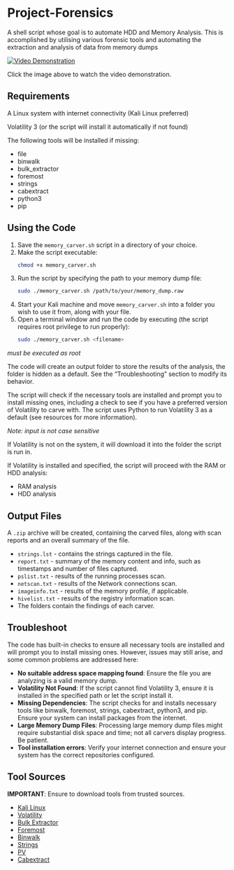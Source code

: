 # Project-Forensics
A shell script whose goal is to automate HDD and Memory Analysis. This is accomplished by utilising various forensic tools and automating the extraction and analysis of data from memory dumps

[![Video Demonstration](https://img.youtube.com/vi/J1oS8VQSrmg/0.jpg)](https://youtu.be/J1oS8VQSrmg)

Click the image above to watch the video demonstration.

## Requirements
A Linux system with internet connectivity (Kali Linux preferred)

Volatility 3 (or the script will install it automatically if not found)

The following tools will be installed if missing:
- file
- binwalk
- bulk_extractor
- foremost
- strings
- cabextract
- python3
- pip

## Using the Code
1. Save the `memory_carver.sh` script in a directory of your choice.
2. Make the script executable:
    ```bash
    chmod +x memory_carver.sh
    ```
3. Run the script by specifying the path to your memory dump file:
    ```bash
    sudo ./memory_carver.sh /path/to/your/memory_dump.raw
    ```
4. Start your Kali machine and move `memory_carver.sh` into a folder you wish to use it from, along with your file.
5. Open a terminal window and run the code by executing (the script requires root privilege to run properly):
    ```bash
    sudo ./memory_carver.sh <filename>
    ```
*must be executed as root*

The code will create an output folder to store the results of the analysis, the folder is hidden as a default. See the “Troubleshooting” section to modify its behavior.

The script will check if the necessary tools are installed and prompt you to install missing ones, including a check to see if you have a preferred version of Volatility to carve with. The script uses Python to run Volatility 3 as a default (see resources for more information).

*Note: input is not case sensitive*

If Volatility is not on the system, it will download it into the folder the script is run in.

If Volatility is installed and specified, the script will proceed with the RAM or HDD analysis:
- RAM analysis
- HDD analysis

## Output Files
A `.zip` archive will be created, containing the carved files, along with scan reports and an overall summary of the file. 

- `strings.lst` - contains the strings captured in the file.
- `report.txt` - summary of the memory content and info, such as timestamps and number of files captured.
- `pslist.txt` - results of the running processes scan.
- `netscan.txt` - results of the Network connections scan.
- `imageinfo.txt` - results of the memory profile, if applicable.
- `hivelist.txt` - results of the registry information scan.
- The folders contain the findings of each carver.

## Troubleshoot
The code has built-in checks to ensure all necessary tools are installed and will prompt you to install missing ones. However, issues may still arise, and some common problems are addressed here:

- **No suitable address space mapping found**: Ensure the file you are analyzing is a valid memory dump.
- **Volatility Not Found**: If the script cannot find Volatility 3, ensure it is installed in the specified path or let the script install it.
- **Missing Dependencies**: The script checks for and installs necessary tools like binwalk, foremost, strings, cabextract, python3, and pip. Ensure your system can install packages from the internet.
- **Large Memory Dump Files**: Processing large memory dump files might require substantial disk space and time; not all carvers display progress. Be patient.
- **Tool installation errors**: Verify your internet connection and ensure your system has the correct repositories configured.

## Tool Sources
**IMPORTANT**: Ensure to download tools from trusted sources.

- [Kali Linux](https://www.kali.org)
- [Volatility](https://www.volatilityfoundation.org)
- [Bulk Extractor](https://github.com/simsong/bulk_extractor)
- [Foremost](https://foremost.sourceforge.net)
- [Binwalk](https://github.com/ReFirmLabs/binwalk)
- [Strings](https://linux.die.net/man/1/strings)
- [PV](https://linux.die.net/man/1/pv)
- [Cabextract](https://www.cabextract.org.uk)
